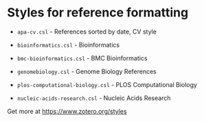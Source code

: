 # Styles for reference formatting

- `apa-cv.csl` - References sorted by date, CV style

- `bioinformatics.csl` - Bioinformatics

- `bmc-bioinformatics.csl` - BMC Bioinformatics

- `genomebiology.csl` - Genome Biology References

- `plos-computational-biology.csl` - PLOS Computational Biology

- `nucleic-acids-research.csl` - Nucleic Acids Research

Get more at https://www.zotero.org/styles